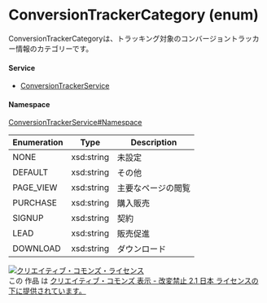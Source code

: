 

# ConversionTrackerCategory (enum)

ConversionTrackerCategoryは、トラッキング対象のコンバージョントラッカー情報のカテゴリーです。

#### Service

+ [ConversionTrackerService](../../services/ConversionTrackerService.md)

#### Namespace

[ConversionTrackerService#Namespace](../../services/ConversionTrackerService.md#namespace)

| Enumeration  |       Type       |          Description          |
| ------------ | ---------------- | ----------------------------- |
| NONE | xsd:string | 未設定 |
| DEFAULT | xsd:string | その他 |
| PAGE_VIEW | xsd:string | 主要なページの閲覧 |
| PURCHASE | xsd:string | 購入販売 |
| SIGNUP | xsd:string | 契約 |
| LEAD | xsd:string | 販売促進 |
| DOWNLOAD | xsd:string | ダウンロード |

<a rel="license" href="http://creativecommons.org/licenses/by-nd/2.1/jp/"><img alt="クリエイティブ・コモンズ・ライセンス" style="border-width:0" src="https://i.creativecommons.org/l/by-nd/2.1/jp/88x31.png" /></a><br />この 作品 は <a rel="license" href="http://creativecommons.org/licenses/by-nd/2.1/jp/">クリエイティブ・コモンズ 表示 - 改変禁止 2.1 日本 ライセンスの下に提供されています。</a>
